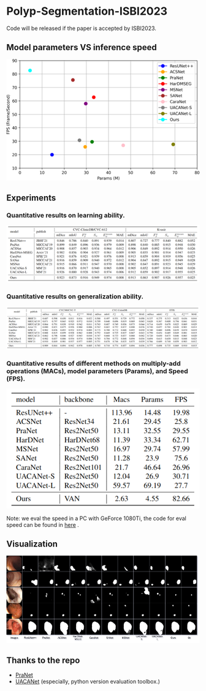 # Polyp-Segmentation-ISBI2023

Code will be released if the paper is accepted by ISBI2023.

## Model parameters VS inference speed
![result](https://github.com/suyanzhou626/Polyp-Segmentation-ISBI2023/blob/main/figs/params_vs_fps.png?raw=true)

## Experiments
### Quantitative results on learning ability.
![result](https://github.com/suyanzhou626/Polyp-Segmentation-ISBI2023/blob/main/figs/learning%20ability.png?raw=true)

### Quantitative results on generalization ability.
![result](https://github.com/suyanzhou626/Polyp-Segmentation-ISBI2023/blob/main/figs/generralization%20ability.png?raw=true)

### Quantitative results of different methods on multiply-add operations (MACs), model parameters (Params), and Speed (FPS).
![result](https://github.com/suyanzhou626/Polyp-Segmentation-ISBI2023/blob/main/figs/model_parameters_MACs_FPS.png?raw=true)

Note: we eval the speed in a PC with GeForce 1080Ti, the code for eval speed can be found in [here](https://github.com/suyanzhou626/Polyp-Segmentation-ISBI2023/blob/main/utils/eval_speed.py) .


## Visualization
![result](https://github.com/suyanzhou626/Polyp-Segmentation-ISBI2023/blob/main/figs/visualize_model_prediction.png?raw=true)


## Thanks to the repo
+ [PraNet](https://github.com/DengPingFan/PraNet/blob/master/lib/PraNet_Res2Net.py)
+ [UACANet](https://github.com/plemeri/UACANet) (especially, python version evaluation toolbox.)
